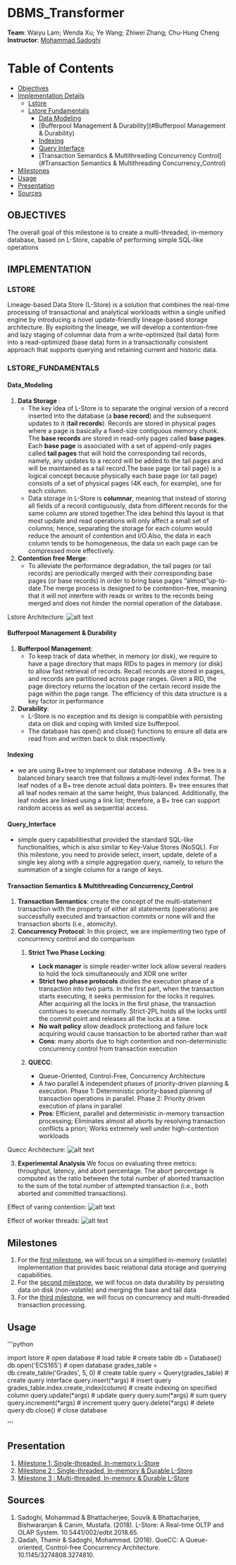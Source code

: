 # DBMS_Transformer
**Team**: Waiyu Lam; Wenda Xu; Ye Wang; Zhiwei Zhang; Chu-Hung Cheng   
**Instructor**: [Mohammad Sadoghi](https://expolab.org/)

# Table of Contents 

- [Objectives](#OBJECTIVES)
- [Implementation Details](#IMPLEMENTATION)
  * [Lstore](#LSTORE)
  * [Lstore Fundamentals](#LSTORE_FUNDAMENTALS)
    + [Data Modeling](#Data_Modeling)
    + [Bufferpool Management & Durability](#Bufferpool Management & Durability)
    + [Indexing](#Indexing)
    + [Query Interface](#Query_Interface)
    + [Transaction Semantics & Multithreading Concurrency Control](#Transaction Semantics & Multithreading Concurrency_Control)
- [Milestones](#Milestones)
- [Usage](#Usage)
- [Presentation](#Presentation)
- [Sources](#Sources)

## OBJECTIVES  
The overall goal of this milestone is to create a multi-threaded, in-memory
database, based on L-Store, capable of performing simple SQL-like operations    

## IMPLEMENTATION
### LSTORE 
Lineage-based Data Store (L-Store) is a solution that combines the real-time
processing of transactional and analytical workloads within a single unified
engine by introducing a novel update-friendly lineage-based storage
architecture. By exploiting the lineage, we will develop a contention-free and
lazy staging of columnar data from a write-optimized (tail data) form into a
read-optimized (base data) form in a transactionally consistent approach that
supports querying and retaining current and historic data.

### LSTORE_FUNDAMENTALS 
#### Data_Modeling 
1. **Data Storage** : 
   - The key idea of L-Store is to separate the original version of a record
     inserted into the database (a **base record**) and the subsequent updates
     to it (**tail records**). Records are stored in physical pages where a page
     is basically a fixed-size contiguous memory chunk. The **base records** are
     stored in read-only pages called **base pages**. Each **base page** is
     associated with a set of append-only pages called **tail pages** that will
     hold the corresponding tail records, namely, any updates to a record will
     be added to the tail pages and will be maintained as a tail record.The base
     page (or tail page) is a logical concept because physically each base page
     (or tail page) consists of a set of physical pages (4K each, for example),
     one for each column.
   - Data storage in L-Store is **columnar**, meaning that instead of storing
     all fields of a record contiguously, data from different records for the
     same column are stored together.The idea behind this layout is that most
     update and read operations will only affect a small set of columns; hence,
     separating the storage for each column would reduce the amount of
     contention and I/O.Also, the data in each column tends to be homogeneous,
     the data on each page can be compressed more effectively. 
2. **Contention free Merge**: 
   - To alleviate the performance degradation, the tail pages (or tail records)
     are periodically merged with their corresponding base pages (or base
     records) in order to bring base pages “almost”up-to-date.The merge process
     is designed to be contention-free, meaning that it will not interfere with
     reads or writes to the records being merged and does not hinder the normal
     operation of the database.

Lstore Architecture: ![alt
text](https://github.com/waiyulam/DBMS_Transformer/blob/master/Visual/Lstore_architecture.png
"Lstore Architecture")

#### Bufferpool Management & Durability
1. **Bufferpool Management**: 
   - To keep track of data whether, in memory (or disk), we require to have a
     page directory that maps RIDs to pages in memory (or disk) to allow fast
     retrieval of records. Recall records are stored in pages, and records are
     partitioned across page ranges. Given a RID, the page directory returns the
     location of the certain record inside the page within the page range. The
     efficiency of this data structure is a key factor in performance
2. **Durability**:
   - L-Store is no exception and its design is compatible with persisting data
     on disk and coping with limited size bufferpool.
   - The database has open() and close() functions to ensure all data are read
     from and written back to disk respectively.

#### Indexing 
   - we are using B+tree to implement our database indexing . A B+ tree is a
     balanced binary search tree that follows a multi-level index format. The
     leaf nodes of a B+ tree denote actual data pointers. B+ tree ensures that
     all leaf nodes remain at the same height, thus balanced. Additionally, the
     leaf nodes are linked using a link list; therefore, a B+ tree can support
     random access as well as sequential access.

#### Query_Interface
   - simple query capabilitiesthat provided the standard SQL-like
     functionalities, which is also similar to Key-Value Stores (NoSQL). For
     this milestone, you need to provide select, insert, update, delete of a
     single key along with a simple aggregation query, namely, to return the
     summation of a single column for a range of keys.

#### Transaction Semantics & Multithreading Concurrency_Control
   1. **Transaction Semantics**: create the concept of the multi-statement
      transaction with the property of either all statements (operations) are
      successfully executed and transaction commits or none will and the
      transaction aborts (i.e., atomicity). 
   2. **Concurrency Protocol**: In this project, we are implementing two type of
      concurrency control and do comparison
      1. **Strict Two Phase Locking**: 
         - **Lock manager** is simple reader-writer lock allow several readers to hold
         the lock simultaneously and XOR one writer 
         - **Strict two phase protocols** divides the execution phase of a transaction
         into two parts. In the first part, when the transaction starts executing,
         it seeks permission for the locks it requires. After acquiring all the
         locks in the first phase, the transaction continues to execute normally.
         Strict-2PL holds all the locks until the commit point and releases all the
         locks at a time.
         - **No wait policy** allow deadlock protectiong and failure lock acquiring
         would cause transaction to be aborted rather than wait
         - **Cons**: many aborts due to high contention and non-deterministic
         concurrency control from transaction execution

      2. **QUECC**:
         - Queue-Oriented, Control-Free, Concurrency Architecture
         - A two parallel & independent phases of priority-driven planning &
         execution. Phase 1: Deterministic priority-based planning of transaction
         operations in parallel. Phase 2: Priority driven execution of plans in
         parallel
         - **Pros**: Efficient, parallel and deterministic in-memory transaction
         processing; Eliminates almost all aborts by resolving transaction conflicts
         a priori; Works extremely well under high-contention workloads

Quecc Architecture: ![alt
text](https://github.com/waiyulam/DBMS_Transformer/blob/master/Visual/Quecc_architecture.png
"Quecc Architecture")

   3. **Experimental Analysis** 
      We focus on evaluating three metrics: throughput, latency, and abort
      percentage. The abort percentage is computed as the ratio between the total
      number of aborted transaction to the sum of the total number of attempted
      transaction (i.e., both aborted and committed transactions).   
      
   Effect of varing contention: ![alt
      text](https://github.com/waiyulam/DBMS_Transformer/blob/master/Visual/Varying_Contention.png
      "Effect of varing contention")

   Effect of worker threads: ![alt
   text](https://github.com/waiyulam/DBMS_Transformer/blob/master/Visual/Varying_Worker_threads.png
   "Effect of worker threads")

## Milestones
1. For the [first
   milestone](https://expolab.org/ecs165a-winter2020/milestones/Milestone1.pdf),
   we will focus on a simplified in-memory (volatile) implementation that
   provides basic relational data storage and querying capabilities. 
2. For the [second
   milestone](https://expolab.org/ecs165a-winter2020/milestones/Milestone2.pdf),
   we will focus on data durability by persisting data on disk (non-volatile)
   and merging the base and tail data
3. For the [third
   milestone](https://expolab.org/ecs165a-winter2020/milestones/Milestone3.pdf),
   we will focus on concurrency and multi-threaded transaction processing.

## Usage 

'''python 

import lstore # open database # load table # create table 
db = Database()
db.open('ECS165') # open database 
grades_table = db.create_table('Grades', 5, 0) # create table 
query = Query(grades_table) # create query interface 
query.insert(*args) # insert query 
grades_table.index.create_index(column) # create indexing on specified column
query.update(*args) # update query 
query.sum(*args) # sum query 
query.increment(*args) # increment query 
query.delete(*args) # delete query 
db.close() # close database 

'''

## Presentation 
1. [Milestone 1: Single-threaded, In-memory
   L-Store](https://drive.google.com/open?id=1sBGjw7HLsv2Hcuy7kA9Z3uK_3b8soYnCuUd_p84hVPQ)
2. [Milestone 2 : Single-threaded, In-memory & Durable
   L-Store](https://drive.google.com/open?id=1faFBJ7XC9DWvd8-cljDpxTuciCkxt9LnNHNbiPlib2A)
3. [Milestone 3 : Multi-threaded, In-memory & Durable
   L-Store](https://drive.google.com/open?id=1zYeYk9-AYiOHw--W7h7ANNJQe0KjU_Lhd13TAmS3h68)

## Sources  
1. Sadoghi, Mohammad & Bhattacherjee, Souvik & Bhattacharjee, Bishwaranjan &
   Canim, Mustafa. (2018). L-Store: A Real-time OLTP and OLAP System.
   10.5441/002/edbt.2018.65.    
2. Qadah, Thamir & Sadoghi, Mohammad. (2018). QueCC: A Queue-oriented,
   Control-free Concurrency Architecture. 10.1145/3274808.3274810. 
